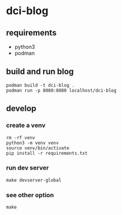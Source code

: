 # dci-blog

## requirements

- python3
- podman

## build and run blog

    podman build -t dci-blog .
    podman run -p 8080:8080 localhost/dci-blog

## develop

### create a venv

    rm -rf venv
    python3 -m venv venv
    source venv/bin/activate
    pip install -r requirements.txt

### run dev server

    make devserver-global

### see other option

    make
